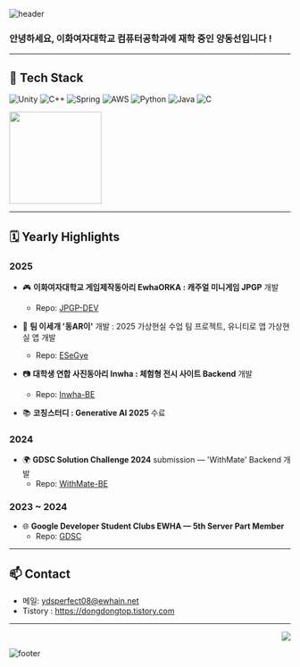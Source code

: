 <!-- 헤더 배너 -->
![header](https://capsule-render.vercel.app/api?type=waving&color=gradient&customColorList=0,2,3,5,7,10&height=200&section=header&text=Dongseon's%20GITHUB&fontSize=50&animation=twinkling&fontAlign=68&fontAlignY=36)

<!-- 인사 -->
<h3 align="left">안녕하세요, 이화여자대학교 컴퓨터공학과에 재학 중인 양동선입니다 ! </h3>

---
## 🔧 Tech Stack
<p>
  <img src="https://img.shields.io/badge/Unity-000000?style=for-the-badge&logo=unity&logoColor=white" alt="Unity" />
  <img src="https://img.shields.io/badge/C++-00599C?style=for-the-badge&logo=cplusplus&logoColor=white" alt="C++" />
  <img src="https://img.shields.io/badge/Spring-6DB33F?style=for-the-badge&logo=spring&logoColor=white" alt="Spring" />
  <img src="https://img.shields.io/badge/AWS-232F3E?style=for-the-badge&logo=amazonaws&logoColor=white" alt="AWS" />
  <img src="https://img.shields.io/badge/Python-3776AB?style=for-the-badge&logo=python&logoColor=white" alt="Python" />
  <img src="https://img.shields.io/badge/Java-007396?style=for-the-badge&logo=java&logoColor=white" alt="Java" />
  <img src="https://img.shields.io/badge/C-00599C?style=for-the-badge&logo=c&logoColor=white" alt="C" />
</p>


<p>
  
  <img height="165" src="https://github-readme-stats.vercel.app/api/top-langs/?username=dongseon0&layout=compact&theme=radical" />
</p>
<p>


---
## 🗓️ Yearly Highlights

### 2025
- 🎮 **이화여자대학교 게임제작동아리 EwhaORKA
  : 캐주얼 미니게임 JPGP** 개발
  - Repo: [JPGP-DEV](https://github.com/dongseon0/JPGP)
 
- 🍵 **팀 이세개 '동AR이'** 개발
  : 2025 가상현실 수업 팀 프로젝트, 유니티로 앱 가상현실 앱 개발
  - Repo: [ESeGye](https://github.com/EDU-EWHA-XR-2-2025Q1/Team_ESeGye_Final)
    
- 📷 **대학생 연합 사진동아리 Inwha 
  : 체험형 전시 사이트 Backend** 개발
  - Repo: [Inwha-BE](https://github.com/dongseon0/Inwha-BE)
    
- 📚 **코칭스터디 : Generative AI 2025** 수료

### 2024
- 🌍 **GDSC Solution Challenge 2024**  submission — 'WithMate' Backend 개발
  - Repo: [WithMate-BE](https://github.com/With-Mate/WithMate-BE)

### 2023 ~ 2024
- 🌐 **Google Developer Student Clubs EWHA — 5th Server Part Member**
  - Repo: [GDSC](https://github.com/dongseon0/GDSC-Server-5th)

 

---

## 📫 Contact
- 메일: ydsperfect08@ewhain.net
- Tistory : https://dongdongtop.tistory.com


---

<p align="right">
  <img src="https://komarev.com/ghpvc/?username=dongseon0&color=blue" />
</p>

<!-- 푸터 배너 -->
![footer](https://capsule-render.vercel.app/api?type=waving&color=gradient&customColorList=0,2,3,5,7,10&height=120&section=footer)
